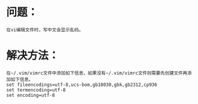 # 问题：

    在vi编辑文件时，写中文会显示乱码。

# 解决方法：

    在~/.vim/vimrc文件中添加如下信息，如果没有~/.vim/vimrc文件则需要先创建文件再添加如下信息。
    set fileencodings=utf-8,ucs-bom,gb18030,gbk,gb2312,cp936
    set termencoding=utf-8
    set encoding=utf-8
